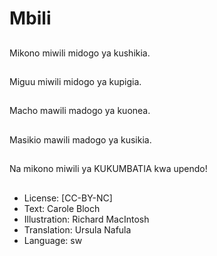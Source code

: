 # Mbili

##
Mikono miwili midogo ya kushikia.

##
Miguu miwili midogo ya kupigia.

##
Macho mawili madogo ya kuonea.

##
Masikio mawili madogo ya kusikia.

##
Na mikono miwili ya KUKUMBATIA kwa upendo!

##
* License: [CC-BY-NC]
* Text: Carole Bloch
* Illustration: Richard MacIntosh
* Translation: Ursula Nafula
* Language: sw
